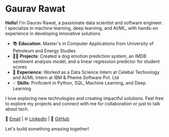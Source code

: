 # Gaurav Rawat

**Hello!** I'm Gaurav Rawat, a passionate data scientist and software engineer. I specialize in machine learning, deep learning, and AI/ML, with hands-on experience in developing innovative solutions.

- 📚 **Education**: Master's in Computer Applications from University of Petroleum and Energy Studies
- 🧑‍💻 **Projects**: Created a dog emotion prediction system, an IMDB sentiment analysis model, and a linear regression predictor for student scores
- 🏢 **Experience**: Worked as a Data Science Intern at Celebal Technology and AI/ML Intern at IBM & Pheme Software Pvt. Ltd
- 💡 **Skills**: Proficient in Python, SQL, Machine Learning, and Deep Learning

I love exploring new technologies and creating impactful solutions. Feel free to explore my projects and connect with me for collaboration or just to talk about tech.

📧 [Email](mailto:gaurav215512@gmail.com) | 🌐 [LinkedIn](#) | 🐙 [GitHub](#)

Let's build something amazing together!

